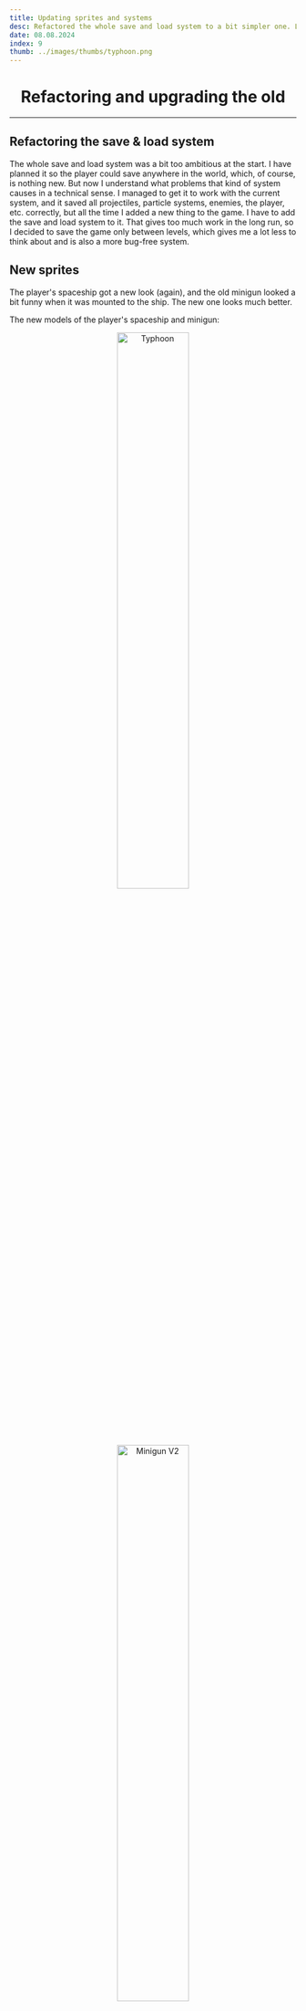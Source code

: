 ```yaml
---
title: Updating sprites and systems
desc: Refactored the whole save and load system to a bit simpler one. Lots of new sprite updates, and the map finally got parallax layers!
date: 08.08.2024
index: 9
thumb: ../images/thumbs/typhoon.png
---
```


# <center> Refactoring and upgrading the old</center>

---

## Refactoring the save & load system

The whole save and load system was a bit too ambitious at the start. I have planned it so the player could save anywhere in the world, which, of course, is nothing new. But now I understand what problems that kind of system causes in a technical sense. I managed to get it to work with the current system, and it saved all projectiles, particle systems, enemies, the player, etc. correctly, but all the time I added a new thing to the game. I have to add the save and load system to it. That gives too much work in the long run, so I decided to save the game only between levels, which gives me a lot less to think about and is also a more bug-free system.

## New sprites 

The player's spaceship got a new look (again), and the old minigun looked a bit funny when it was mounted to the ship. The new one looks much better.

The new models of the player's spaceship and minigun:

 <center> <img src="/images/post9/Typhoon.gif" alt="Typhoon" style="width:50%;height:auto;margin:auto"></img></center>

 <center> <img src="/images/post9/minigun_v2.gif" alt="Minigun V2" style="width:50%;height:auto;margin:auto"></img></center>

You can see both of the new models in action here. Also, notice the hit shield when projectiles hit the player.

<img src="/images/post9/hit_shield_minigun_demo.gif" alt="demo_1" style="width:100%;height:auto;"></img>

I was creating a shop item icon, which was supposed to represent an item that the player could collect for the store and buy later on. But I notice that I accidentally created a new health pack icon. Here is the original shop item icon:

![Original shop item](/images/post9/og_shop_item_icon.png "Original shop item icon")

It looks very much like a health pack, right? So here is how it transferred to the health pack icons.

![HP icons](/images/post9/hp_icons.png "Icons")

So I have created a new health pack icons, but I still have to create a icon for the shop items.
This icon was a bit tricky one. The end result might not be too obvious, but I was not able to figure out a better way to represent this kind of item. The shopping cart is out of the option in this case.
Here is the second attempt:

![Shop item](/images/post9/shop_item_icon.png "Shop item icon")

Minimap was one of the first things I drew, so I thought it might need an update too. No big changes, but the minimap frames were updated.

![Minimap](/images/post9/minimap.png "Minimap")

## Parallax layer

I got feedback that the map could use some parallax layering, and I agree. I'm still working with the asteroids, but here is the WIP-sneekpeak of it.

<img src="/images/post9/parallax_demo.gif" alt="demo_2" style="width:100%;height:auto;"></img>

## Summary

Lots of updates for visual things, or at least I hope these were upgrades, not downgrades. :)
Now I have plans to focus on getting the turret building system finished and also adding gamepad support to the building system. I also have plans to finish up parallax layers, and I'm probably going to draw a few asteroids during the following month.

That's all for now. Thanks for reading.

_Teemu, TheAspen_
